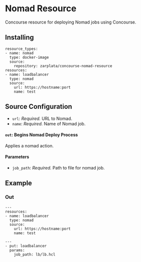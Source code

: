 # Nomad Resource

Concourse resource for deploying Nomad jobs using Concourse.

## Installing

```
resource_types:
- name: nomad
  type: docker-image
  source:
    repository: zarplata/concourse-nomad-resource
resources:
- name: loadbalancer
  type: nomad
  source:
    url: https://hostname:port
    name: test
```

## Source Configuration

* `url`: *Required.* URL to Nomad.
* `name`: *Required.* Name of Nomad job.

#### `out`: Begins Nomad Deploy Process

Applies a nomad action.

#### Parameters
* `job_path`: *Required.* Path to file for nomad job.

## Example

### Out
```
---
resources:
- name: loadbalancer
  type: nomad
  source:
    url: https://hostname:port
    name: test
```

```
---
- put: loadbalancer
  params:
    job_path: lb/lb.hcl
```
